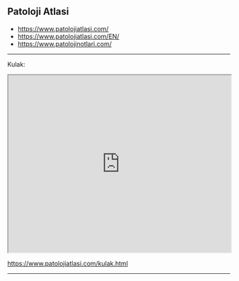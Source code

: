 




## Patoloji Atlasi


  -   <https://www.patolojiatlasi.com/>
  -   <https://www.patolojiatlasi.com/EN/>
  -   <https://www.patolojinotlari.com/>



---


Kulak: 

<iframe src='https://images.patolojiatlasi.com/cholesteatoma/cholesteatoma.html' style='height:400px;width:100%;' data-external='1'></iframe>

<https://www.patolojiatlasi.com/kulak.html>


---

